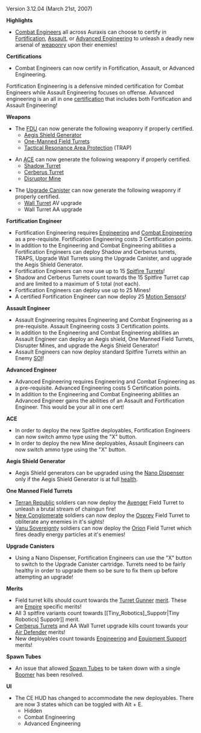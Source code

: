 Version 3.12.04 (March 21st, 2007)

**Highlights**

- [Combat Engineers](../certifications/Combat_Engineering.md) all across Auraxis
  can choose to certify in
  [Fortification](../certifications/Fortification_Engineering.md),
  [Assault](../certifications/Assault_Engineering.md), or [Advanced
  Engineering](../certifications/Advanced_Engineering.md) to unleash a deadly
  new arsenal of [weaponry](../weapons/Weapon.md) upon their enemies!

**Certifications**

- Combat Engineers can now certify in Fortification, Assault, or
  Advanced Engineering.

Fortification Engineering is a defensive minded certification for Combat
Engineers while Assault Engineering focuses on offense. Advanced
engineering is an all in one [certification](../certifications/Certification.md)
that includes both Fortification and Assault Engineering!

**Weapons**

- The [FDU](FDU.md) can now generate the following weaponry if
  properly certified.
  - [Aegis Shield Generator](../weapons/Aegis_Shield_Generator.md)
  - [One-Manned Field Turrets](../weapons/One-Manned_Field_Turret.md)
  - [Tactical Resonance Area
    Protection](../weapons/Tactical_Resonance_Area_Protection.md)
    (TRAP)

<!-- -->

- An [ACE](../weapons/Adaptive_Construction_Engine.md) can now generate the following weaponry if
  properly certified.
  - [Shadow Turret](../weapons/Shadow_Turret.md)
  - [Cerberus Turret](../weapons/Cerberus_Turret.md)
  - [Disruptor Mine](../weapons/Disruptor_Mine.md)

<!-- -->

- The [Upgrade Canister](../items/Upgrade_Canister.md) can now generate
  the following weaponry if properly certified.
  - [Wall Turret](../items/Phalanx.md) AV upgrade
  - Wall Turret AA upgrade

**Fortification Engineer**

- Fortification Engineering requires
  [Engineering](../certifications/Engineering.md) and [Combat
  Engineering](../certifications/Combat_Engineering.md) as a pre-requisite.
  Fortification Engineering costs 3 Certification points.
- In addition to the Engineering and Combat Engineering abilities a
  Fortification Engineers can deploy Shadow and Cerberus turrets,
  TRAPS, Upgrade Wall Turrets using the Upgrade Canister, and upgrade
  the Aegis Shield Generator.
- Fortification Engineers can now use up to 15 [Spitfire
  Turrets](#Spitfire_Turret)!
- Shadow and Cerberus Turrets count towards the 15 Spitfire Turret cap
  and are limited to a maximum of 5 total (not each).
- Fortification Engineers can deploy use up to 25 Mines!
- A certified Fortification Engineer can now deploy 25 [Motion
  Sensors](#Motion_Sensor)!

**Assault Engineer**

- Assault Engineering requires Engineering and Combat Engineering as a
  pre-requisite. Assault Engineering costs 3 Certification points.
- In addition to the Engineering and Combat Engineering abilities an
  Assault Engineer can deploy an Aegis shield, One Manned Field
  Turrets, Disrupter Mines, and upgrade the Aegis Shield Generator!
- Assault Engineers can now deploy standard Spitfire Turrets within an
  Enemy [SOI](../SOI.md)!

**Advanced Engineer**

- Advanced Engineering requires Engineering and Combat Engineering as
  a pre-requisite. Advanced Engineering costs 5 Certification points.
- In addition to the Engineering and Combat Engineering abilities an
  Advanced Engineer gains the abilities of an Assault and
  Fortification Engineer. This would be your all in one cert!

**ACE**

- In order to deploy the new Spitfire deployables, Fortification
  Engineers can now switch ammo type using the "X" button.
- In order to deploy the new Mine deployables, Assault Engineers can
  now switch ammo type using the "X" button.

**Aegis Shield Generator**

- Aegis Shield generators can be upgraded using the [Nano
  Dispenser](../weapons/Nano_Dispenser.md) only if the Aegis Shield
  Generator is at full [health](../terminology/Health.md).

**One Manned Field Turrets**

- [Terran Republic](../etc/Terran_Republic.md) soldiers can now
  deploy the [Avenger](../weapons/Avenger.md) Field Turret to unleash a
  brutal stream of chaingun fire!
- [New Conglomerate](../etc/New_Conglomerate.md) soldiers can now
  deploy the [Osprey](../weapons/Osprey.md) Field Turret to obliterate
  any enemies in it's sights!
- [Vanu Sovereignty](../etc/Vanu_Sovereignty.md) soldiers can now
  deploy the [Orion](../weapons/Orion.md) Field Turret which fires deadly
  energy particles at it's enemies!

**Upgrade Canisters**

- Using a Nano Dispenser, Fortification Engineers can use the "X"
  button to switch to the Upgrade Canister cartridge. Turrets need to
  be fairly healthy in order to upgrade them so be sure to fix them up
  before attempting an upgrade!

**Merits**

- Field turret kills should count towards the [Turret
  Gunner](../merits/Turret_Gunner.md)
  [merit](../merits/Merit_Commendations.md). These are
  [Empire](../terminology/Empire.md) specific merits!
- All 3 spitfire variants count towards
  \[\[Tiny_Robotics\]\_Suppotr\|Tiny Robotics\] Suppotr\]\] merit.
- [Cerberus Turrets](../weapons/Cerberus_Turret.md) and AA Wall Turret
  upgrade kills count towards your [Air
  Defender](../merits/Air_Defender.md) merits!
- New deployables count towards
  [Engineering](</Engineering_(Merit)>) and [Equipment
  Support](../merits/Equipment_Support.md) merits!

**Spawn Tubes**

- An issue that allowed [Spawn Tubes](../Spawn_Tube.md) to be
  taken down with a single [Boomer](#Boomer) has been
  resolved.

**UI**

- The CE HUD has changed to accommodate the new deployables. There are
  now 3 states which can be toggled with Alt + E.
  - Hidden
  - Combat Engineering
  - Advanced Engineering

<!--[Category:Patches](../Category:Patches.md)-->
